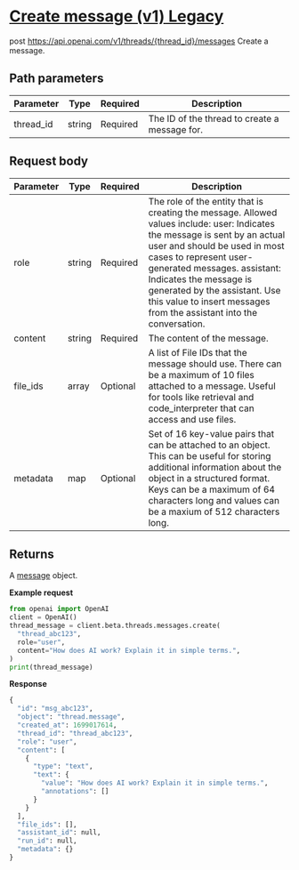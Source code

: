 # [Create message (v1) Legacy](/docs/api-reference/messages-v1/createMessage)
post https://api.openai.com/v1/threads/{thread_id}/messages 
Create a message. 
## Path parameters 
| Parameter | Type   | Required | Description|
| --- | --- | --- | --- |
| thread_id | string | Required | The ID of the                   thread to create                   a message for.| 
## Request body 
| Parameter | Type   | Required | Description|
| --- | --- | --- | --- |
| role | string | Required | The role of the entity that is creating the message. Allowed                   values include:                    user: Indicates the message is sent by an                     actual user and should be used in most cases to represent                     user-generated messages.                     assistant: Indicates the message is generated                     by the assistant. Use this value to insert messages from the                     assistant into the conversation.| 
| content | string | Required | The content of the message.| 
| file_ids | array | Optional | A list of File IDs                   that the message should use. There can be a maximum of 10                   files attached to a message. Useful for tools like                   retrieval and code_interpreter that                   can access and use files.| 
| metadata | map | Optional | Set of 16 key-value pairs that can be attached to an object.                   This can be useful for storing additional information about                   the object in a structured format. Keys can be a maximum of 64                   characters long and values can be a maxium of 512 characters                   long.| 
## Returns 
A
                [message](/docs/api-reference/messages-v1/object)
                object. 

**Example request**
```python
from openai import OpenAI
client = OpenAI()
thread_message = client.beta.threads.messages.create(
  "thread_abc123",
  role="user",
  content="How does AI work? Explain it in simple terms.",
)
print(thread_message)
```

**Response**
```python
{
  "id": "msg_abc123",
  "object": "thread.message",
  "created_at": 1699017614,
  "thread_id": "thread_abc123",
  "role": "user",
  "content": [
    {
      "type": "text",
      "text": {
        "value": "How does AI work? Explain it in simple terms.",
        "annotations": []
      }
    }
  ],
  "file_ids": [],
  "assistant_id": null,
  "run_id": null,
  "metadata": {}
}
```
